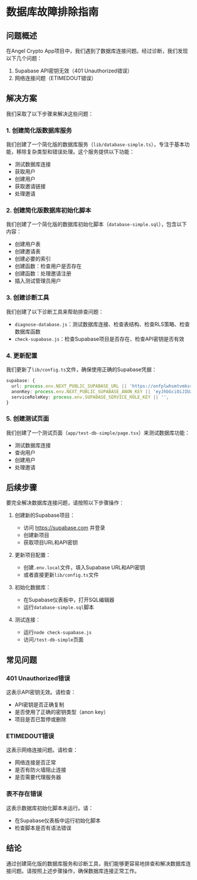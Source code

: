 # 数据库故障排除指南

## 问题概述

在Angel Crypto App项目中，我们遇到了数据库连接问题。经过诊断，我们发现以下几个问题：

1. Supabase API密钥无效（401 Unauthorized错误）
2. 网络连接问题（ETIMEDOUT错误）

## 解决方案

我们采取了以下步骤来解决这些问题：

### 1. 创建简化版数据库服务

我们创建了一个简化版的数据库服务（`lib/database-simple.ts`），专注于基本功能，移除复杂类型和错误处理。这个服务提供以下功能：

- 测试数据库连接
- 获取用户
- 创建用户
- 获取邀请链接
- 处理邀请

### 2. 创建简化版数据库初始化脚本

我们创建了一个简化版的数据库初始化脚本（`database-simple.sql`），包含以下内容：

- 创建用户表
- 创建邀请表
- 创建必要的索引
- 创建函数：检查用户是否存在
- 创建函数：处理邀请注册
- 插入测试管理员用户

### 3. 创建诊断工具

我们创建了以下诊断工具来帮助排查问题：

- `diagnose-database.js`：测试数据库连接、检查表结构、检查RLS策略、检查数据库函数
- `check-supabase.js`：检查Supabase项目是否存在、检查API密钥是否有效

### 4. 更新配置

我们更新了`lib/config.ts`文件，确保使用正确的Supabase凭据：

```typescript
supabase: {
  url: process.env.NEXT_PUBLIC_SUPABASE_URL || 'https://onfplwhsmtvmkssyisot.supabase.co',
  anonKey: process.env.NEXT_PUBLIC_SUPABASE_ANON_KEY || 'eyJhbGciOiJIUzI1NiIsInR5cCI6IkpXVCJ9.eyJpc3MiOiJzdXBhYmFzZSIsInJlZiI6Im9uZnBsd2hzbXR2bWtzc3lpc290Iiwicm9sZSI6ImFub24iLCJpYXQiOjE3MTc5MDQ3MjAsImV4cCI6MjAzMzQ4MDcyMH0.Nh1ygL-IVDxIXmNs8QfVfIQrRJUQyWzXYoVpkZLgDCE',
  serviceRoleKey: process.env.SUPABASE_SERVICE_ROLE_KEY || '',
}
```

### 5. 创建测试页面

我们创建了一个测试页面（`app/test-db-simple/page.tsx`）来测试数据库功能：

- 测试数据库连接
- 查询用户
- 创建用户
- 处理邀请

## 后续步骤

要完全解决数据库连接问题，请按照以下步骤操作：

1. 创建新的Supabase项目：
   - 访问 https://supabase.com 并登录
   - 创建新项目
   - 获取项目URL和API密钥

2. 更新项目配置：
   - 创建`.env.local`文件，填入Supabase URL和API密钥
   - 或者直接更新`lib/config.ts`文件

3. 初始化数据库：
   - 在Supabase仪表板中，打开SQL编辑器
   - 运行`database-simple.sql`脚本

4. 测试连接：
   - 运行`node check-supabase.js`
   - 访问`/test-db-simple`页面

## 常见问题

### 401 Unauthorized错误

这表示API密钥无效。请检查：
- API密钥是否正确复制
- 是否使用了正确的密钥类型（anon key）
- 项目是否已暂停或删除

### ETIMEDOUT错误

这表示网络连接问题。请检查：
- 网络连接是否正常
- 是否有防火墙阻止连接
- 是否需要代理服务器

### 表不存在错误

这表示数据库初始化脚本未运行。请：
- 在Supabase仪表板中运行初始化脚本
- 检查脚本是否有语法错误

## 结论

通过创建简化版的数据库服务和诊断工具，我们能够更容易地排查和解决数据库连接问题。请按照上述步骤操作，确保数据库连接正常工作。 